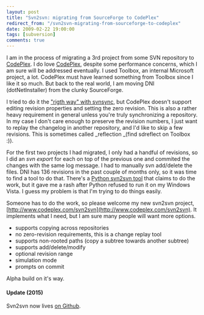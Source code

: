 ```yaml
---
layout: post
title: "Svn2svn: migrating from SourceForge to CodePlex"
redirect_from: "/svn2svn-migrating-from-sourceforge-to-codeplex"
date: 2009-02-22 19:00:00
tags: [subversion]
comments: true
---
```

I am in the process of migrating a 3rd project from some SVN repository to [CodePlex](http://www.codeplex.com). I do love [CodePlex](http://www.codeplex.com), despite some performance concerns, which I am sure will be addressed eventually. I used Toolbox, an internal Microsoft project, a lot. CodePlex must have learned something from Toolbox since I like it so much. But back to the real world, I am moving DNI (dotNetInstaller) from the clunky SourceForge.

I tried to do it the ["rigth way" with svnsync](http://blogs.open.collab.net/svn/2007/08/mirroring-repos.html), but CodePlex doesn't support editing revision properties and setting the zero revision. This is also a rather heavy requirement in general unless you're truly synchronizing a repository. In my case I don't care enough to preserve the revision numbers, I just want to replay the changelog in another repository, and I'd like to skip a few revisions. This is sometimes called _reflection _(find sdreflect on Toolbox :)).

For the first two projects I had migrated, I only had a handful of revisions, so I did an _svn export_ for each on top of the previous one and commited the changes with the same log message. I had to manually svn add/delete the files. DNI has 136 revisions in the past couple of months only, so it was time to find a tool to do that. There's a [Python svn2svn tool](http://code.google.com/p/svn2svn/) that claims to do the work, but it gave me a rash after Python refused to run it on my Windows Vista. I guess my problem is that I'm trying to do things easily.

Someone has to do the work, so please welcome my new svn2svn project, [http://www.codeplex.com/svn2svn](http://www.codeplex.com/svn2svn). It implements what I need, but I am sure many people will want more options.

- supports copying across repositories
- no zero-revision requirements, this is a change replay tool
- supports non-rooted paths (copy a subtree towards another subtree)
- supports add/delete/modify
- optional revision range
- simulation mode
- prompts on commit

Alpha build on it's way.

#### Update (2015)

Svn2svn now lives [on Github](https://github.com/dblock/svn2svn).

